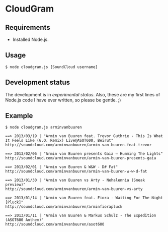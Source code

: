 # CloudGram

## Requirements
* Installed Node.js.

## Usage
`$ node cloudgram.js [SoundCloud username]`

## Development status
The development is in *experimental status*. Also, these are my first lines of Node.js code I have ever written, so please be gentle. ;)

## Example

    $ node cloudgram.js arminvanbuuren
    
    ==> 2013/03/19 | "Armin van Buuren feat. Trevor Guthrie - This Is What It Feels Like (G.O. Remix) Live@ASOT600, Beirut"
    http://soundcloud.com/arminvanbuuren/armin-van-buuren-feat-trevor

    ==> 2013/02/06 | "Armin van Buuren presents Gaia – Humming The Lights"
    http://soundcloud.com/arminvanbuuren/armin-van-buuren-presents-gaia

    ==> 2013/02/01 | "Armin van Buuren & W&W - D# Fat"
    http://soundcloud.com/arminvanbuuren/armin-van-buuren-w-w-d-fat

    ==> 2013/01/30 | "Armin van Buuren vs Arty - Nehalennia (Sneak preview)"
    http://soundcloud.com/arminvanbuuren/armin-van-buuren-vs-arty

    ==> 2013/01/14 | "Armin van Buuren feat. Fiora - Waiting For The Night [Pluck]"
    http://soundcloud.com/arminvanbuuren/arminfiorapluck

    ==> 2013/01/11 | "Armin van Buuren & Markus Schulz - The Expedition (ASOT600 Anthem)"
    http://soundcloud.com/arminvanbuuren/asot600

